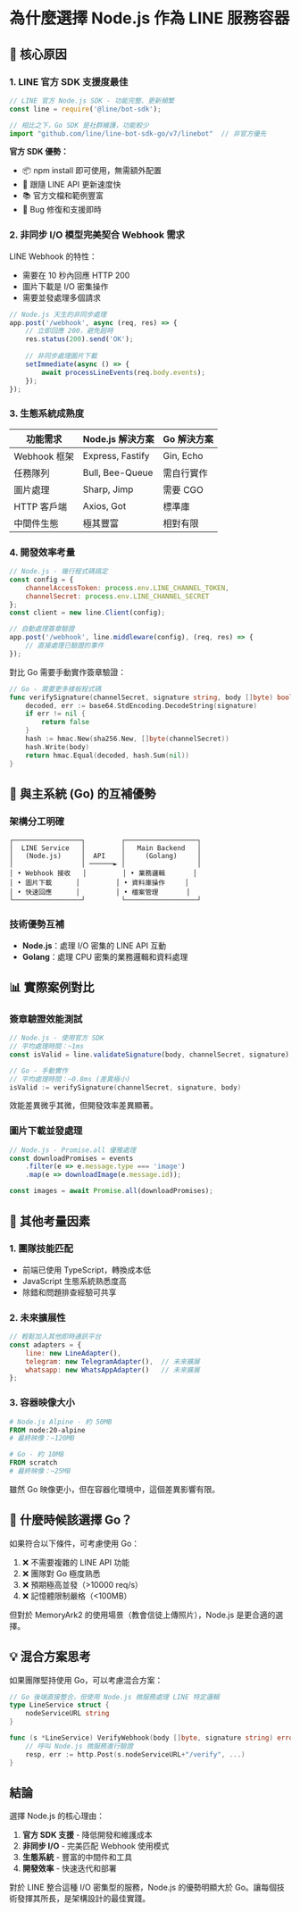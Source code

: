 # 為什麼選擇 Node.js 作為 LINE 服務容器

## 🎯 核心原因

### 1. LINE 官方 SDK 支援度最佳
```javascript
// LINE 官方 Node.js SDK - 功能完整、更新頻繁
const line = require('@line/bot-sdk');

// 相比之下，Go SDK 是社群維護，功能較少
import "github.com/line/line-bot-sdk-go/v7/linebot"  // 非官方優先
```

**官方 SDK 優勢：**
- 📦 npm install 即可使用，無需額外配置
- 🔄 跟隨 LINE API 更新速度快
- 📚 官方文檔和範例豐富
- 🐛 Bug 修復和支援即時

### 2. 非同步 I/O 模型完美契合 Webhook 需求

LINE Webhook 的特性：
- 需要在 10 秒內回應 HTTP 200
- 圖片下載是 I/O 密集操作
- 需要並發處理多個請求

```javascript
// Node.js 天生的非同步處理
app.post('/webhook', async (req, res) => {
    // 立即回應 200，避免超時
    res.status(200).send('OK');
    
    // 非同步處理圖片下載
    setImmediate(async () => {
        await processLineEvents(req.body.events);
    });
});
```

### 3. 生態系統成熟度

| 功能需求 | Node.js 解決方案 | Go 解決方案 |
|---------|----------------|------------|
| Webhook 框架 | Express, Fastify | Gin, Echo |
| 任務隊列 | Bull, Bee-Queue | 需自行實作 |
| 圖片處理 | Sharp, Jimp | 需要 CGO |
| HTTP 客戶端 | Axios, Got | 標準庫 |
| 中間件生態 | 極其豐富 | 相對有限 |

### 4. 開發效率考量

```javascript
// Node.js - 幾行程式碼搞定
const config = {
    channelAccessToken: process.env.LINE_CHANNEL_TOKEN,
    channelSecret: process.env.LINE_CHANNEL_SECRET
};
const client = new line.Client(config);

// 自動處理簽章驗證
app.post('/webhook', line.middleware(config), (req, res) => {
    // 直接處理已驗證的事件
});
```

對比 Go 需要手動實作簽章驗證：
```go
// Go - 需要更多樣板程式碼
func verifySignature(channelSecret, signature string, body []byte) bool {
    decoded, err := base64.StdEncoding.DecodeString(signature)
    if err != nil {
        return false
    }
    hash := hmac.New(sha256.New, []byte(channelSecret))
    hash.Write(body)
    return hmac.Equal(decoded, hash.Sum(nil))
}
```

## 🔄 與主系統 (Go) 的互補優勢

### 架構分工明確
```
┌─────────────────┐         ┌──────────────────┐
│  LINE Service   │         │   Main Backend   │
│   (Node.js)     │  API    │     (Golang)     │
│                 │ ──────► │                  │
│ • Webhook 接收   │         │ • 業務邏輯       │
│ • 圖片下載      │         │ • 資料庫操作     │
│ • 快速回應      │         │ • 檔案管理       │
└─────────────────┘         └──────────────────┘
```

### 技術優勢互補
- **Node.js**：處理 I/O 密集的 LINE API 互動
- **Golang**：處理 CPU 密集的業務邏輯和資料處理

## 📊 實際案例對比

### 簽章驗證效能測試
```javascript
// Node.js - 使用官方 SDK
// 平均處理時間：~1ms
const isValid = line.validateSignature(body, channelSecret, signature);
```

```go
// Go - 手動實作
// 平均處理時間：~0.8ms (差異極小)
isValid := verifySignature(channelSecret, signature, body)
```

效能差異微乎其微，但開發效率差異顯著。

### 圖片下載並發處理
```javascript
// Node.js - Promise.all 優雅處理
const downloadPromises = events
    .filter(e => e.message.type === 'image')
    .map(e => downloadImage(e.message.id));

const images = await Promise.all(downloadPromises);
```

## 🚀 其他考量因素

### 1. 團隊技能匹配
- 前端已使用 TypeScript，轉換成本低
- JavaScript 生態系統熟悉度高
- 除錯和問題排查經驗可共享

### 2. 未來擴展性
```javascript
// 輕鬆加入其他即時通訊平台
const adapters = {
    line: new LineAdapter(),
    telegram: new TelegramAdapter(),  // 未來擴展
    whatsapp: new WhatsAppAdapter()   // 未來擴展
};
```

### 3. 容器映像大小
```dockerfile
# Node.js Alpine - 約 50MB
FROM node:20-alpine
# 最終映像：~120MB

# Go - 約 10MB
FROM scratch
# 最終映像：~25MB
```

雖然 Go 映像更小，但在容器化環境中，這個差異影響有限。

## 🤔 什麼時候該選擇 Go？

如果符合以下條件，可考慮使用 Go：

1. ❌ 不需要複雜的 LINE API 功能
2. ❌ 團隊對 Go 極度熟悉
3. ❌ 預期極高並發（>10000 req/s）
4. ❌ 記憶體限制嚴格（<100MB）

但對於 MemoryArk2 的使用場景（教會信徒上傳照片），Node.js 是更合適的選擇。

## 💡 混合方案思考

如果團隊堅持使用 Go，可以考慮混合方案：

```go
// Go 後端直接整合，但使用 Node.js 微服務處理 LINE 特定邏輯
type LineService struct {
    nodeServiceURL string
}

func (s *LineService) VerifyWebhook(body []byte, signature string) error {
    // 呼叫 Node.js 微服務進行驗證
    resp, err := http.Post(s.nodeServiceURL+"/verify", ...)
}
```

## 結論

選擇 Node.js 的核心理由：
1. **官方 SDK 支援** - 降低開發和維護成本
2. **非同步 I/O** - 完美匹配 Webhook 使用模式  
3. **生態系統** - 豐富的中間件和工具
4. **開發效率** - 快速迭代和部署

對於 LINE 整合這種 I/O 密集型的服務，Node.js 的優勢明顯大於 Go。讓每個技術發揮其所長，是架構設計的最佳實踐。